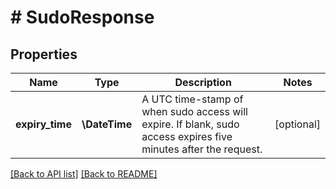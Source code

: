 # # SudoResponse

## Properties

Name | Type | Description | Notes
------------ | ------------- | ------------- | -------------
**expiry_time** | **\DateTime** | A UTC time-stamp of when sudo access will expire. If blank, sudo access expires five minutes after the request. | [optional] 


[[Back to API list]](../../README.md#endpoints) [[Back to README]](../../README.md)
